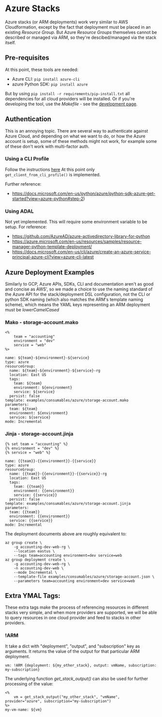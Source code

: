 # Azure Stacks

Azure stacks (or ARM deployments) work very similar to AWS Cloudformation,
except by the fact that deployment must be placed in an existing *Resource
Group*. But Azure *Resource Groups* themselves cannot be described or managed
via ARM, so they're descibed/managed via the stack itself.


## Pre-requisites

At this point, these tools are needed:

* Azure CLI: ```pip install azure-cli```
* azure Python SDK: ```pip install azure```

But by using ```pip install -r requirements/pip-install.txt``` all dependencies
for all cloud providers will be installed. Or if you're developing the tool,
use the *Makefile* - see the [development page](docs/development.md).


## Authentication

This is an annoying topic. There are several way to authenticate against Azure
Cloud, and depending on what we want to do, or how the Azure account is setup,
some of these methods might not work, for example some of these don't work with
multi-factor auth.

### Using a CLI Profile

Follow the instructions [here](https://developers.google.com/identity/protocols/application-default-credentials)
At this point only ```get_client_from_cli_profile()``` is implemented.

Further reference:

* https://docs.microsoft.com/en-us/python/azure/python-sdk-azure-get-started?view=azure-python#step-2)


### Using ADAL

Not yet implemented. This will require some environment variable to be setup.
For reference:

* https://github.com/AzureAD/azure-activedirectory-library-for-python
* https://azure.microsoft.com/en-us/resources/samples/resource-manager-python-template-deployment/
* https://docs.microsoft.com/en-us/cli/azure/create-an-azure-service-principal-azure-cli?view=azure-cli-latest


## Azure Deployment Examples 

Similarly to GCP, Azure APIs, SDKs, CLI and documentation aren't as good and
concise as AWS', so we made a choice to use the naming standard of the Azure
API for the stack/deployment DSL configuration, not the CLI or python SDK
naming (which also matches the ARM's template naming scheme), which means the
YAML keys representing an ARM deployment must be *lowerCamelCased*

### Mako - storage-account.mako

```
<%
    team = "accounting"
    environment = "dev"
    service = "web"
%>

name: ${team}-${environment}-${service}
type: azure
resourceGroup:
  name: ${team}-${environment}-${service}-rg
  location: East US
  tags:
    team: ${team}
    environment: ${environment}
    service: ${service}
  persist: false
template: examples/consumables/azure/storage-account.mako
parameters:
  team: ${team}
  environment: ${environment}
  service: ${service}
mode: Incremental
```


### Jinja - storage-account.jinja

```
{% set team = "accounting" %}
{% environment = "dev" %}
{% service = "web" %}

name: {{team}}-{{environment}}-{{service}}
type: azure
resourceGroup:
  name: {{team}}-{{environment}}-{{service}}-rg
  location: East US
  tags:
    team: {{team}}
    environment: {{environment}}
    service: {{service}}
  persist: false
template: examples/consumables/azure/storage-account.jinja
parameters:
  team: {{team}}
  environment: {{environment}}
  service: {{service}}
mode: Incremental
```


The deployment documents above are roughly equivalent to:

```
az group create \
    -g accounting-dev-web-rg \
    --location eastus \
    --tags team=accounting environment=dev service=web
az group deployment create \
    -g accounting-dev-web-rg \
    -n accounting-dev-web \
    --mode Incremental \
    --template-file examples/consumables/azure/storage-account.json \
    --parameters team=accounting environment=dev service=web
```


## Extra YMAL Tags:

These extra tags make the process of referencing resources in different stacks
very simple, and when more providers are supported, we will be able to query
resources in one cloud provider and feed to stacks in other providers.

### !ARM

It take a dict with "deployment", "output", and "subscription" key as arguments.
It returns the value of the output for that particular ARM deployment.

```
vm: !ARM {deployment: ${my_other_stack}, output: vmName, subscription: my-subscription}
```

The underlying function *get_stack_output()* can also be used for further processing of the value:
```
<%
    vm = get_stack_output("my_other_stack", "vmName", provider="azure", subscription="my-subscription")
%>
my-vm-name: ${vm}
```
